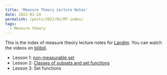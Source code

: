 ```yaml
---
title: 'Measure Theory Lecture Notes'
date: 2022-01-24
permalink: /posts/2022/01/MT-index/
tags:
  - Measure theory
---
```


This is the index of measure theory lecture notes for [Landim](https://www.youtube.com/watch?v=llnNaRzuvd4&list=PLo4jXE-LdDTQq8ZyA8F8reSQHej3F6RFX). You can watch the videos on [bilibili](https://www.bilibili.com/video/BV19q4y1N7m2?from=search&seid=11835744593067119488&spm_id_from=333.337.0.0).

- Lesson 1: [non-measurable set](../MT-lesson1)
- Lesson 2: [Classes of subsets and set functions](../MT-lesson2)
- Lesson 3: Set functions